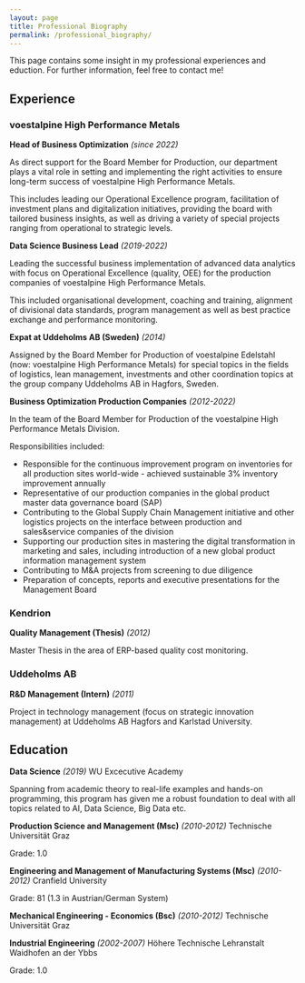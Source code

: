 ```yaml
---
layout: page
title: Professional Biography
permalink: /professional_biography/
---
```


This page contains some insight in my professional experiences and eduction. For further information, feel free to contact me!

## Experience

### voestalpine High Performance Metals

**Head of Business Optimization** *(since 2022)*

As direct support for the Board Member for Production, our department plays a vital role in setting and implementing the right activities to ensure long-term success of voestalpine High Performance Metals.

This includes leading our Operational Excellence program, facilitation of investment plans and digitalization initiatives, providing the board with tailored business insights, as well as driving a variety of special projects ranging from operational to strategic levels.


**Data Science Business Lead** *(2019-2022)*


Leading the successful business implementation of advanced data analytics with focus on Operational Excellence (quality, OEE) for the production companies of voestalpine High Performance Metals.

This included organisational development, coaching and training, alignment of divisional data standards, program management as well as best practice exchange and performance monitoring.

**Expat at Uddeholms AB (Sweden)** *(2014)*


Assigned by the Board Member for Production of voestalpine Edelstahl (now: voestalpine High Performance Metals) for special topics in the fields of logistics, lean management, investments and other coordination topics at the group company Uddeholms AB in Hagfors, Sweden.

**Business Optimization Production Companies** *(2012-2022)*


In the team of the Board Member for Production of the voestalpine High Performance Metals Division.

Responsibilities included:
- Responsible for the continuous improvement program on inventories for all production sites world-wide - achieved sustainable 3% inventory improvement annually
- Representative of our production companies in the global product master data governance board (SAP)
- Contributing to the Global Supply Chain Management initiative and other logistics projects on the interface between production and sales&service companies of the division
- Supporting our production sites in mastering the digital transformation in marketing and sales, including introduction of a new global product information management system
- Contributing to M&A projects from screening to due diligence 
- Preparation of concepts, reports and executive presentations for the Management Board

### Kendrion 


**Quality Management (Thesis)** *(2012)*

Master Thesis in the area of ERP-based quality cost monitoring.

### Uddeholms AB


**R&D Management (Intern)** *(2011)*

Project in technology management (focus on strategic innovation management) at Uddeholms AB Hagfors and Karlstad University.



## Education

**Data Science** *(2019)*
WU Excecutive Academy

Spanning from academic theory to real-life examples and hands-on programming, this program has given me a robust foundation to deal with all topics related to AI, Data Science, Big Data etc.

**Production Science and Management (Msc)** *(2010-2012)*
Technische Universität Graz

Grade: 1.0

**Engineering and Management of Manufacturing Systems (Msc)** *(2010-2012)*
Cranfield University

Grade: 81 (1.3 in Austrian/German System)

**Mechanical Engineering - Economics (Bsc)** *(2010-2012)*
Technische Universität Graz

**Industrial Engineering** *(2002-2007)*
Höhere Technische Lehranstalt Waidhofen an der Ybbs

Grade: 1.0